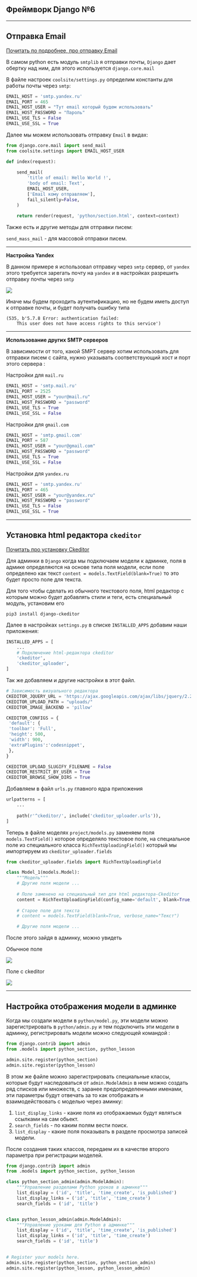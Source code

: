 Фреймворк Django №6
---
---

Отправка Email
---

[Почитать по подробнее, про отправку Email](https://djangodoc.ru/3.2/topics/email/)

В самом python есть модуль `smtplib` я отправки почты, `Django` дает
обертку над ним, для этого используется `django.core.mail`

В файле настроек `coolsite/settings.py` определим константы для работы
почты через `smtp`:

```python
EMAIL_HOST = 'smtp.yandex.ru'
EMAIL_PORT = 465
EMAIL_HOST_USER = "Тут email который будем использовать"
EMAIL_HOST_PASSWORD = "Пароль"
EMAIL_USE_TLS = False
EMAIL_USE_SSL = True
```

Далее мы можем использовать отправку `Email` в видах:

```python
from django.core.mail import send_mail
from coolsite.settings import EMAIL_HOST_USER

def index(request):
    
    send_mail(
        'title of email: Hello World !',
        'body of email: Text',
        EMAIL_HOST_USER,
        ['Email кому отправляем'],
        fail_silently=False,
    )
    
    return render(request, 'python/section.html', context=context)
```

Также есть и другие методы для отправки писем:

`send_mass_mail` - для массовой отправки писем.

---
**Настройка Yandex**

В данном примере я использовал отправку через `smtp` сервер, от 
`yandex`  этого требуется зарегать почту на `yandex` и в настройках 
разрешить отправку почты через `smtp`

![](img/email_yandex.png)

Иначе мы будем проходить аутентификацию, но не будем иметь доступ
к отправке почты, и будет получать ошибку типа

```
(535, b'5.7.8 Error: authentication failed: 
    This user does not have access rights to this service')
```

---

**Использование других SMTP серверов**

В зависимости от того, какой SMPT сервер хотим использовать
для отправки писем с сайта, нужно указывать соответствующий
хост и порт этого сервера :

Настройки для `mail.ru`

```python
EMAIL_HOST = 'smtp.mail.ru'
EMAIL_PORT = 2525
EMAIL_HOST_USER = "your@mail.ru"
EMAIL_HOST_PASSWORD = "password"
EMAIL_USE_TLS = True
EMAIL_USE_SSL = False
```

Настройки для `gmail.com`

```python
EMAIL_HOST = 'smtp.gmail.com'
EMAIL_PORT = 587
EMAIL_HOST_USER = "your@gmail.com"
EMAIL_HOST_PASSWORD = "password"
EMAIL_USE_TLS = True
EMAIL_USE_SSL = False
```

Настройки для `yandex.ru`

```python
EMAIL_HOST = 'smtp.yandex.ru'
EMAIL_PORT = 465
EMAIL_HOST_USER = "your@yandex.ru"
EMAIL_HOST_PASSWORD = "password"
EMAIL_USE_TLS = False
EMAIL_USE_SSL = True
```

---
Установка html редактора `ckeditor`
---

[Почитать про установку Ckeditor](https://alimuradov.ru/ustanovka-vizualnogo-redaktora-ckeditor-dl/)

Для админки в `Django` когда мы подключаем модели к админке, поля 
в адмике определяются на основе типа поля модели, если поле определено 
как текст `content = models.TextField(blank=True)` то это будет 
просто поле для текста.

Для того чтобы сделать из обычного текстового поля, html редактор с
которым можно будет добавлять стили и теги, есть специальный модуль,
установим его

```
pip3 install django-ckeditor
```

Далее в настройках `settings.py` в списке `INSTALLED_APPS`
добавим наши приложения:

```python
INSTALLED_APPS = [
    ...
    # Подключение html-редактора ckeditor
    'ckeditor',
    'ckeditor_uploader',
]
```

Так же добавляем и другие настройки в этот файл.

```python
# Зависимость визуального редактора
CKEDITOR_JQUERY_URL = 'https://ajax.googleapis.com/ajax/libs/jquery/2.2.4/jquery.min.js'
CKEDITOR_UPLOAD_PATH = "uploads/"
CKEDITOR_IMAGE_BACKEND = 'pillow'

CKEDITOR_CONFIGS = {
 'default': {
 'toolbar': 'Full',
 'height': 500,
 'width': 900,
 'extraPlugins':'codesnippet',
 },
}

CKEDITOR_UPLOAD_SLUGIFY_FILENAME = False
CKEDITOR_RESTRICT_BY_USER = True
CKEDITOR_BROWSE_SHOW_DIRS = True
```

Добавляем в файл `urls.py` главного ядра приложения
```python
urlpatterns = [
    ...
    
    path(r'^ckeditor/', include('ckeditor_uploader.urls')),
]
```

Теперь в файле моделях `project/models.py` заменяем поля 
`models.TextField()` которое определяло текстовое поле, на 
специальное поле из специального класса `RichTextUploadingField()` 
который мы импортируем из `ckeditor_uploader.fields`

```python
from ckeditor_uploader.fields import RichTextUploadingField

class Model_1(models.Model):
    """Модель"""
    # Другие поля модели ...
    
    # Поле заменено на специальный тип для html редактора-Ckeditor
    content = RichTextUploadingField(config_name='default', blank=True, verbose_name="Текст")
    
    # Старое поле для текста
    # content = models.TextField(blank=True, verbose_name="Текст")

    # Другие поля модели ...
```

После этого зайдя в админку, можно увидеть 

Обычное поле

![](img/ckeditor_1.png)

Поле с ckeditor

![](img/ckeditor_2.png)

---
Настройка отображения модели в админке 
---

Когда мы создали модели в `python/model.py`, эти модели можно 
зарегистрировать в `python/admin.py` и тем подключить эти модели в
админку, регистрировать модели можно следующей командой : 

```python
from django.contrib import admin
from .models import python_section, python_lesson

admin.site.register(python_section)
admin.site.register(python_lesson)
```

В этом же файле можно зарегистрировать специальные классы, 
которые будут наследоваться от `admin.ModelAdmin` в нем можно 
создать ряд списков или множеств, с заранее предопределенными
именами, эти параметры будут отвечать за то как отображать и 
взаимодействовать с моделью через аминку:

1) `list_display_links` - какие поля из отображаемых будут являться 
 ссылками на сам обьект.
2) `search_fields` - по каким полям вести поиск.
3) `list_display` - какие поля показывать в разделе просмотра
записей модели.

После создания таких классов, передаем их в качестве второго 
параметра при регистрации моделей.

```python
from django.contrib import admin
from .models import python_section, python_lesson

class python_section_admin(admin.ModelAdmin):
    """Управление разделами Python уроков в админке"""
    list_display = ('id', 'title', 'time_create', 'is_published')
    list_display_links = ('id', 'title', 'time_create')
    search_fields = ('id', 'title')


class python_lesson_admin(admin.ModelAdmin):
    """Управление уроками для Python в админке"""
    list_display = ('id', 'title', 'time_create', 'is_published')
    list_display_links = ('id', 'title', 'time_create')
    search_fields = ('id', 'title')

    
# Register your models here.
admin.site.register(python_section, python_section_admin)
admin.site.register(python_lesson, python_lesson_admin)
```



